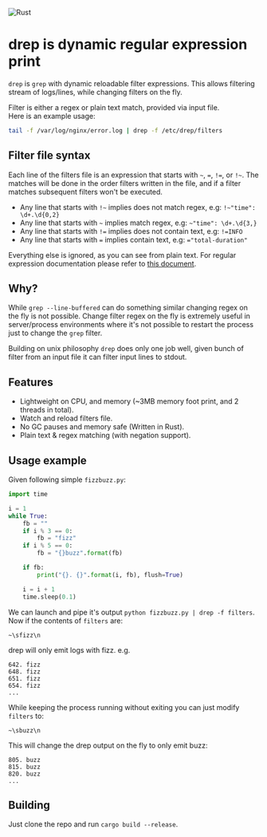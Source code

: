 ![Rust](https://github.com/maxpert/drep/workflows/Rust/badge.svg)

# drep is dynamic regular expression print

`drep` is `grep` with dynamic reloadable filter expressions. This allows filtering stream of 
logs/lines, while changing filters on the fly.

Filter is either a regex or plain text match, provided via input file.  
Here is an example usage:

```bash
tail -f /var/log/nginx/error.log | drep -f /etc/drep/filters
```

## Filter file syntax

Each line of the filters file is an expression that starts with `~`, `=`, `!=`, or `!~`. The matches will be done 
in the order filters written in the file, and if a filter matches subsequent filters won't be executed. 

 - Any line that starts with `!~` implies does not match regex, e.g: `!~"time": \d+.\d{0,2}`
 - Any line that starts with `~` implies match regex, e.g: `~"time": \d+.\d{3,}`
 - Any line that starts with `!=` implies does not contain text, e.g: `!=INFO`
 - Any line that starts with `=` implies contain text, e.g: `="total-duration"`

Everything else is ignored, as you can see from plain text.
For regular expression documentation please refer to [this document](https://docs.rs/regex/1.3.9/regex/). 

## Why?

While `grep --line-buffered` can do something similar changing regex on the fly is not possible. 
Change filter regex on the fly is extremely useful in server/process environments where it's not possible to restart 
the process just to change the `grep` filter. 

Building on unix philosophy `drep` does only one job well, given bunch of filter from an input file 
it can filter input lines to stdout.

## Features

 - Lightweight on CPU, and memory (~3MB memory foot print, and 2 threads in total).
 - Watch and reload filters file.
 - No GC pauses and memory safe (Written in Rust).
 - Plain text & regex matching (with negation support).
 
## Usage example

Given following simple `fizzbuzz.py`:

```python
import time

i = 1
while True:
    fb = ""
    if i % 3 == 0:
        fb = "fizz"
    if i % 5 == 0:
        fb = "{}buzz".format(fb)

    if fb:
        print("{}. {}".format(i, fb), flush=True)

    i = i + 1
    time.sleep(0.1)
```

We can launch and pipe it's output `python fizzbuzz.py | drep -f filters`. Now if the contents of `filters` are:

```
~\sfizz\n
``` 

drep will only emit logs with fizz. e.g.

```
642. fizz
648. fizz
651. fizz
654. fizz
...
```

While keeping the process running without exiting you can just modify `filters` to:

```
~\sbuzz\n
```

This will change the drep output on the fly to only emit buzz:
```
805. buzz
815. buzz
820. buzz
...
```

## Building

Just clone the repo and run `cargo build --release`.
